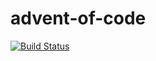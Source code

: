 # advent-of-code

[![Build Status](https://travis-ci.com/chaichontat/advent-of-code.svg?branch=master)](https://travis-ci.com/chaichontat/advent-of-code)
